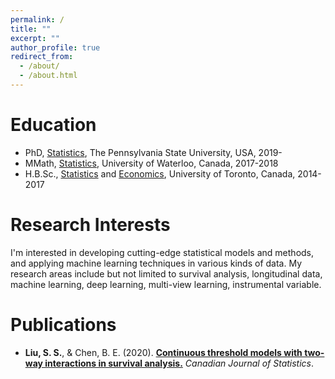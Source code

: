 ```yaml
---
permalink: /
title: ""
excerpt: ""
author_profile: true
redirect_from: 
  - /about/
  - /about.html
---
```



# Education
* PhD, [Statistics](https://stat.psu.edu), The Pennsylvania State University, USA, 2019-
* MMath, [Statistics](https://uwaterloo.ca/statistics-and-actuarial-science/), University of Waterloo, Canada, 2017-2018
* H.B.Sc., [Statistics](https://www.statistics.utoronto.ca) and [Economics](https://www.economics.utoronto.ca), University of Toronto, Canada, 2014-2017

# Research Interests
I'm interested in developing cutting-edge statistical models and methods, and applying machine learning techniques in various kinds of data. My research areas include but not limited to survival analysis, longitudinal data, machine learning, deep learning, multi-view learning, instrumental variable.

# Publications
* <b>Liu, S. S.</b>, & Chen, B. E. (2020). <b>[Continuous threshold models with two-way interactions in survival analysis.](https://onlinelibrary.wiley.com/doi/full/10.1002/cjs.11561)</b> <i>Canadian Journal of Statistics</i>. 

